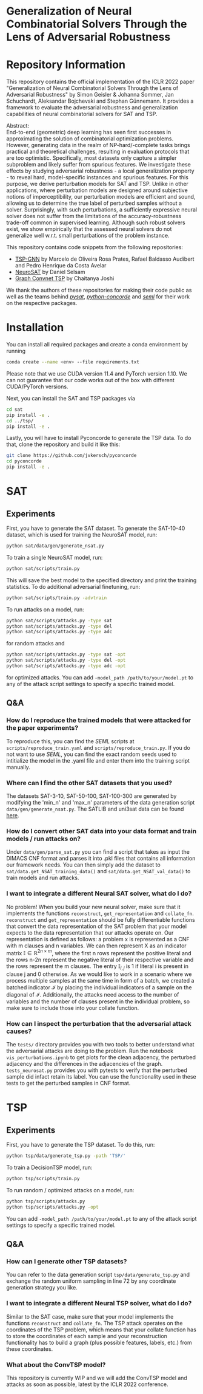 # Generalization of Neural Combinatorial Solvers Through the Lens of Adversarial Robustness

# Repository Information

This repository contains the official implementation of the ICLR 2022 paper "Generalization of Neural Combinatorial Solvers Through the Lens of Adversarial Robustness" by Simon Geisler & Johanna Sommer, Jan Schuchardt, Aleksandar Bojchevski and Stephan Günnemann. It provides a framework to evaluate the adversarial robustness and generalization capabilities of neural combinatorial solvers for SAT and TSP. </br>

Abstract: </br>
End-to-end (geometric) deep learning has seen first successes in approximating the solution of combinatorial optimization problems. However, generating data in the realm of NP-hard/-complete tasks brings practical and theoretical challenges, resulting in evaluation protocols that are too optimistic. Specifically, most datasets only capture a simpler subproblem and likely suffer from spurious features. We investigate these effects by studying adversarial robustness - a local generalization property - to reveal hard, model-specific instances and spurious features. For this purpose, we derive perturbation models for SAT and TSP. Unlike in other applications, where perturbation models are designed around subjective notions of imperceptibility, our perturbation models are efficient and sound, allowing us to determine the true label of perturbed samples without a solver. Surprisingly, with such perturbations, a sufficiently expressive neural solver does not suffer from the limitations of the accuracy-robustness trade-off common in supervised learning. Although such robust solvers exist, we show empirically that the assessed neural solvers do not generalize well w.r.t. small perturbations of the problem instance. </br>

This repository contains code snippets from the following repositories: </br>
- [TSP-GNN](https://github.com/machine-reasoning-ufrgs/TSP-GNN) by Marcelo de Oliveira Rosa Prates, Rafael Baldasso Audibert and Pedro Henrique da Costa Avelar
- [NeuroSAT](https://github.com/dselsam/neurosat) by Daniel Selsam
- [Graph Convnet TSP](https://github.com/chaitjo/graph-convnet-tsp) by Chaitanya Joshi

We thank the authors of these repositories for making their code public as well as the teams behind [_pysat_](https://github.com/pysathq/pysat), [_python-concorde_](https://github.com/jvkersch/pyconcorde) and [_seml_](https://github.com/TUM-DAML/seml) for their work on the respective packages.

# Installation
You can install all required packages and create a conda environment by running 
```bash
conda create --name <env> --file requirements.txt
```
Please note that we use CUDA version 11.4 and PyTorch version 1.10. We can not guarantee that our code works out of the box with different CUDA/PyTorch versions. </br>

Next, you can install the SAT and TSP packages via
```bash
cd sat
pip install -e .
cd ../tsp/
pip install -e .
```

Lastly, you will have to install Pyconcorde to generate the TSP data. To do that, clone the repository and build it like this: 
```bash
git clone https://github.com/jvkersch/pyconcorde
cd pyconcorde
pip install -e .
```

# SAT
## Experiments
First, you have to generate the SAT dataset. To generate the SAT-10-40 dataset, which is used for training the NeuroSAT model, run: </br>
```bash
python sat/data/gen/generate_nsat.py
```

To train a single NeuroSAT model, run: </br>
```bash
python sat/scripts/train.py
```

This will save the best model to the specified directory and print the training statistics. To do additional adversarial finetuning, run: </br>
```bash
python sat/scripts/train.py -advtrain
```

To run attacks on a model, run:</br>
```bash
python sat/scripts/attacks.py -type sat
python sat/scripts/attacks.py -type del
python sat/scripts/attacks.py -type adc
```
for random attacks and </br>
```bash
python sat/scripts/attacks.py -type sat -opt
python sat/scripts/attacks.py -type del -opt
python sat/scripts/attacks.py -type adc -opt
```
for optimized attacks. You can add `-model_path /path/to/your/model.pt` to any of the attack script settings to specify a specific trained model.

## Q&A

### How do I reproduce the trained models that were attacked for the paper experiments?
To reproduce this, you can find the *SEML* scripts at `scripts/reproduce_train.yaml` and `scripts/reproduce_train.py`. If you do not want to use *SEML*, you can find the exact random seeds used to intitialize the model in the .yaml file and enter them into the training script manually.

### Where can I find the other SAT datasets that you used?
The datasets SAT-3-10, SAT-50-100, SAT-100-300 are generated by modifying the 'min_n' and 'max_n' parameters of the data generation script `data/gen/generate_nsat.py`. The SATLIB and uni3sat data can be found [here](https://www.cs.ubc.ca/~hoos/SATLIB/benchm.html).

### How do I convert other SAT data into your data format and train models / run attacks on?
Under `data/gen/parse_sat.py` you can find a script that takes as input the DIMACS CNF format and parses it into .pkl files that contains all information our framework needs. You can then simply add the dataset to `sat/data.get_NSAT_training_data()` and `sat/data.get_NSAT_val_data()` to train models and run attacks.

### I want to integrate a different Neural SAT solver, what do I do?
No problem! When you build your new neural solver, make sure that it implements the functions `reconstruct`, `get_representation` and `collate_fn`. `reconstruct` and `get_representation` should be fully differentiable functions that convert the data representation of the SAT problem that your model expects to the data representation that our attacks operate on. Our representation is defined as follows: a problem x is represented as a CNF with m clauses and n variables. We can then represent X as an indicator matrix $\mathbb{I} \in \mathbb{R}^{2n \times m}$, where the first n rows represent the positive literal and the rows n-2n represent the negative literal of their respective variable and the rows represent the m clauses. The entry $\mathbb{I}_{i, j}$ is 1 if literal i is present in clause j and 0 otherwise. As we would like to work in a scenario where we process multiple samples at the same time in form of a batch, we created a batched indicator $\mathcal{I}$ by placing the individual indicators of a sample on the diagonal of $\mathcal{I}$. Additionally, the attacks need access to the number of variables and the number of clauses present in the individual problem, so make sure to include those into your collate function.

### How can I inspect the perturbation that the adversarial attack causes?
The `tests/` directory provides you with two tools to better understand what the adversarial attacks are doing to the problem. Run the notebook `vis_perturbations.ipynb` to get plots for the clean adjacency, the perturbed adjacency and the differences in the adjacencies of the graph. `tests_neurosat.py` provides you with pytests to verify that the perturbed sample did infact retain its label. You can use the functionality used in these tests to get the perturbed samples in CNF format.

# TSP
## Experiments
First, you have to generate the TSP dataset. To do this, run: </br>
```bash
python tsp/data/generate_tsp.py -path 'TSP/'
```

To train a DecisionTSP model, run: </br>
```bash
python tsp/scripts/train.py
```

To run random / optimized attacks on a model, run:</br>
```bash
python tsp/scripts/attacks.py 
python tsp/scripts/attacks.py -opt
```
You can add `-model_path /path/to/your/model.pt` to any of the attack script settings to specify a specific trained model.

## Q&A

### How can I generate other TSP datasets?
You can refer to the data generation script `tsp/data/generate_tsp.py` and exchange the random uniform sampling in line 72 by any coordinate generation strategy you like. 

### I want to integrate a different Neural TSP solver, what do I do?
Similar to the SAT case, make sure that your model implements the functions `reconstruct` and `collate_fn`. The TSP attack operates on the coordinates of the TSP problem, which means that your collate function has to store the coordinates of each sample and your reconstruction functionality has to build a graph (plus possible features, labels, etc.) from these coordinates.

### What about the ConvTSP model?
This repository is currently WIP and we will add the ConvTSP model and attacks as soon as possible, latest by the ICLR 2022 conference.
